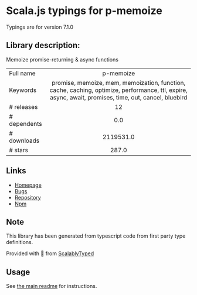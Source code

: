 
# Scala.js typings for p-memoize

Typings are for version 7.1.0

## Library description:
Memoize promise-returning & async functions

|                    |                 |
| ------------------ | :-------------: |
| Full name          | p-memoize |
| Keywords           | promise, memoize, mem, memoization, function, cache, caching, optimize, performance, ttl, expire, async, await, promises, time, out, cancel, bluebird |
| # releases         | 12 |
| # dependents       | 0.0 |
| # downloads        | 2119531.0 |
| # stars            | 287.0 |

## Links
- [Homepage](https://github.com/sindresorhus/p-memoize#readme)
- [Bugs](https://github.com/sindresorhus/p-memoize/issues)
- [Repository](https://github.com/sindresorhus/p-memoize)
- [Npm](https://www.npmjs.com/package/p-memoize)
    


## Note
This library has been generated from typescript code from first party type definitions.

Provided with :purple_heart: from [ScalablyTyped](https://github.com/oyvindberg/ScalablyTyped)

## Usage
See [the main readme](../../readme.md) for instructions.


